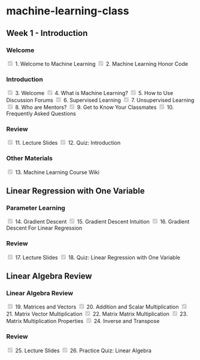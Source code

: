 # machine-learning-class

## Week 1 - Introduction

### Welcome
<input type="checkbox" checked disabled> 1. Welcome to Machine Learning
<input type="checkbox" checked disabled> 2. Machine Learning Honor Code

### Introduction
<input type="checkbox" checked disabled> 3. Welcome
<input type="checkbox" checked disabled> 4. What is Machine Learning?
<input type="checkbox" checked disabled> 5. How to Use Discussion Forums
<input type="checkbox" checked disabled> 6. Supervised Learning
<input type="checkbox" checked disabled> 7. Unsupervised Learning
<input type="checkbox" checked disabled> 8. Who are Mentors?
<input type="checkbox" checked disabled> 9. Get to Know Your Classmates
<input type="checkbox" checked disabled> 10. Frequently Asked Questions

### Review
<input type="checkbox" checked disabled> 11. Lecture Slides
<input type="checkbox" checked disabled> 12. Quiz: Introduction

### Other Materials
<input type="checkbox" checked disabled> 13. Machine Learning Course Wiki

## Linear Regression with One Variable

### Parameter Learning

<input type="checkbox" checked disabled> 14. Gradient Descent
<input type="checkbox" checked disabled> 15. Gradient Descent Intuition
<input type="checkbox" checked disabled> 16. Gradient Descent For Linear Regression

### Review

<input type="checkbox" checked disabled> 17. Lecture Slides
<input type="checkbox" checked disabled> 18. Quiz: Linear Regression with One Variable

## Linear Algebra Review

### Linear Algebra Review

<input type="checkbox" checked disabled> 19. Matrices and Vectors
<input type="checkbox" checked disabled> 20. Addition and Scalar Multiplication
<input type="checkbox" checked disabled> 21. Matrix Vector Multiplication
<input type="checkbox" checked disabled> 22. Matrix Matrix Multiplication
<input type="checkbox" checked disabled> 23. Matrix Multiplication Properties
<input type="checkbox" checked disabled> 24. Inverse and Transpose

### Review

<input type="checkbox" checked disabled> 25. Lecture Slides
<input type="checkbox" checked disabled> 26. Practice Quiz: Linear Algebra